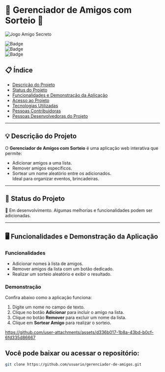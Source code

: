 # 🎉 Gerenciador de Amigos com Sorteio 🎲  
![Jogo Amigo Secreto](https://github.com/user-attachments/assets/1499de0d-ba74-4bf8-b9ba-c8c41c3019ed)



![Badge](https://img.shields.io/badge/Status-Em%20Desenvolvimento-yellow)  
![Badge](https://img.shields.io/badge/Licença-MIT-blue)  
![Badge](https://img.shields.io/badge/Contribuições-Bem--vindas-green)  

## 📋 Índice  
- [Descrição do Projeto](#-descrição-do-projeto)  
- [Status do Projeto](#-status-do-projeto)  
- [Funcionalidades e Demonstração da Aplicação](#-funcionalidades-e-demonstração-da-aplicação)  
- [Acesso ao Projeto](#-acesso-ao-projeto)  
- [Tecnologias Utilizadas](#-tecnologias-utilizadas)  
- [Pessoas Contribuidoras](#-pessoas-contribuidoras)  
- [Pessoas Desenvolvedoras do Projeto](#-pessoas-desenvolvedoras-do-projeto)  
  

---

## 💡 Descrição do Projeto  

O **Gerenciador de Amigos com Sorteio** é uma aplicação web interativa que permite:  
- Adicionar amigos a uma lista.  
- Remover amigos específicos.  
- Sortear um nome aleatório entre os adicionados.  
Ideal para organizar eventos, brincadeiras.

---

## 🚀 Status do Projeto  

🔧 Em desenvolvimento. Algumas melhorias e funcionalidades podem ser adicionadas.  

---

## 🖥️ Funcionalidades e Demonstração da Aplicação  

### Funcionalidades  
- Adicionar nomes à lista de amigos.  
- Remover amigos da lista com um botão dedicado.  
- Realizar um sorteio aleatório e exibir o resultado.  

### Demonstração  
Confira abaixo como a aplicação funciona:  
1. Digite um nome no campo de texto.  
2. Clique no botão **Adicionar** para incluir o amigo na lista.  
3. Clique no botão **Remover** para excluir um nome da lista.  
4. Clique em **Sortear Amigo** para realizar o sorteio.  

https://github.com/user-attachments/assets/d336b017-1b8a-43bd-b0cf-6fd335d86667

## Você pode baixar ou acessar o repositório:  
```bash
git clone https://github.com/usuario/gerenciador-de-amigos.git

